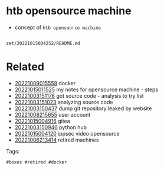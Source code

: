 # htb opensource machine

- concept of `htb opensource machine`

```
```

` zet/20221015004252/README.md `

# Related

- [20221009015558](/zet/20221009015558/README.md) docker
- [20221015011525](/zet/20221015011525/README.md) my notes for opensource machine - steps
- [20221003151178](/zet/20221003151178/README.md) got source code - analysis to try list
- [20221003151023](/zet/20221003151023/README.md) analyzing source code
- [20221003150437](/zet/20221003150437/README.md) dump git repository leaked by website
- [20221008215655](/zet/20221008215655/README.md) user account
- [20221015004916](/zet/20221015004916/README.md) gitea
- [20221003150946](/zet/20221003150946/README.md) python hub
- [20221015004120](/zet/20221015004120/README.md) ippsec video opensource
- [20221006213414](/zet/20221006213414/README.md) retired machines

Tags:

    #boxes #retired #docker
